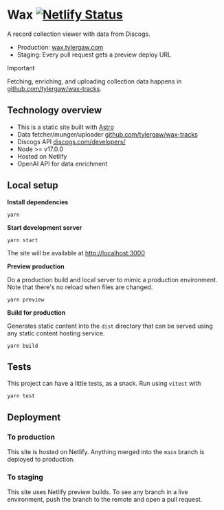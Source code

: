 # Wax [![Netlify Status](https://api.netlify.com/api/v1/badges/683b9d37-a7c7-4a6a-b160-43f8b29c869b/deploy-status)](https://app.netlify.com/sites/on-wax/deploys)

A record collection viewer with data from Discogs.

- Production: [wax.tylergaw.com](https://wax.tylergaw.com/)
- Staging: Every pull request gets a preview deploy URL

> [!IMPORTANT]
>
> Fetching, enriching, and uploading collection data happens in [github.com/tylergaw/wax-tracks](https://github.com/tylergaw/wax-tracks).

## Technology overview

- This is a static site built with [Astro](https://astro.build/)
- Data fetcher/munger/uploader [github.com/tylergaw/wax-tracks](https://github.com/tylergaw/wax-tracks)
- Discogs API [discogs.com/developers/](https://www.discogs.com/developers/)
- Node >= v17.0.0
- Hosted on Netlify
- OpenAI API for data enrichment

## Local setup

**Install dependencies**

```
yarn
```

**Start development server**

```
yarn start
```

The site will be available at [http://localhost:3000](http://localhost:3000)

**Preview production**

Do a production build and local server to mimic a production environment. Note that there's no reload when files are changed.

```
yarn preview
```

**Build for production**

Generates static content into the `dist` directory that can be served using any static content hosting service.

```
yarn build
```

## Tests

This project can have a little tests, as a snack. Run using `vitest` with

```
yarn test
```

## Deployment

### To production

This site is hosted on Netlify. Anything merged into the `main` branch is deployed to production.

### To staging

This site uses Netlify preview builds. To see any branch in a live environment, push the branch to the remote and open a pull request.
